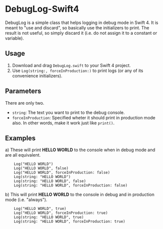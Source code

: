# DebugLog-Swift4
DebugLog is a simple class that helps logging in debug mode in Swift 4.
It is meant to "use and discard", so basically use the initializers to print. The result is not useful, so simply discard it (i.e. do not assign it to a constant or variable).

## Usage
1. Download and drag `DebugLog.swift` to your Swift 4 project.
2. Use `Log(string:, forceInProduction:)` to print logs (or any of its convenience initializers).

## Parameters

There are only two.

- `string`: The text you want to print to the debug console.
- `forceInProduction`: Specified wheter it should print in production mode also. In other words, make it work just like `print()`.

## Examples

a) These will print **HELLO WORLD** to the console when in debug mode and are all equivalent.

```
    Log("HELLO WORLD")
    Log("HELLO WORLD", false)
    Log("HELLO WORLD", forceInProduction: false)
    Log(string: "HELLO WORLD")
    Log(string: "HELLO WORLD", false)
    Log(string: "HELLO WORLD", forceInProduction: false)
```

b) This will print **HELLO WORLD** to the console in debug and in production mode (i.e. "always").

```
    Log("HELLO WORLD", true)
    Log("HELLO WORLD", forceInProduction: true)
    Log(string: "HELLO WORLD", true)
    Log(string: "HELLO WORLD", forceInProduction: true)
```
